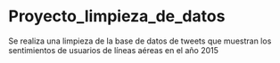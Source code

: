 # Proyecto_limpieza_de_datos
Se realiza una limpieza de la base de datos de tweets que muestran los sentimientos de usuarios de líneas aéreas en el año 2015
